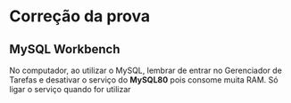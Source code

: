 # Correção da prova
## MySQL Workbench
No computador, ao utilizar o MySQL, lembrar de entrar no Gerenciador de Tarefas e desativar o serviço do **MySQL80** pois consome muita RAM. Só ligar o serviço quando for utilizar
